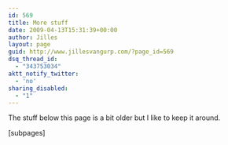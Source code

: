 ```yaml
---
id: 569
title: More stuff
date: 2009-04-13T15:31:39+00:00
author: Jilles
layout: page
guid: http://www.jillesvangurp.com/?page_id=569
dsq_thread_id:
  - "343753034"
aktt_notify_twitter:
  - 'no'
sharing_disabled:
  - "1"
---
```

The stuff below this page is a bit older but I like to keep it around.

[subpages]